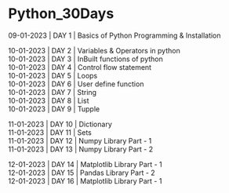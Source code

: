 # Python_30Days

09-01-2023 | DAY 1  | Basics of Python Programming & Installation <BR>
<!-- > 1. Python Histyory
> 2. Prons
> 3. Life cycle
> 4. Algorithm
> 5. Flow chart
> 6. Pseudo code
> 7. IDE
> 8. Juyter Notebook
> 9. Anaconda Navigator
> 10. Installation -->

10-01-2023 | DAY 2  | Variables & Operators in python <BR>
10-01-2023 | DAY 3  | InBuilt functions of python<BR>
10-01-2023 | DAY 4  | Control flow statement<BR>
10-01-2023 | DAY 5  | Loops<BR>
10-01-2023 | DAY 6  | User define function<BR>
10-01-2023 | DAY 7  | String<BR>
10-01-2023 | DAY 8  | List<BR>
10-01-2023 | DAY 9  | Tupple<BR>

11-01-2023 | DAY 10 | Dictionary<BR>
11-01-2023 | DAY 11 | Sets<BR>
11-01-2023 | DAY 12 | Numpy Library Part - 1<BR>
11-01-2023 | DAY 13 | Numpy Library Part - 2<BR>

12-01-2023 | DAY 14 | Matplotlib Library Part - 1<BR>
12-01-2023 | DAY 15 | Pandas Library Part - 2<BR>
12-01-2023 | DAY 16 | Matplotlib Library Part - 1<BR>




<!-- > 1. Types of function in python -->